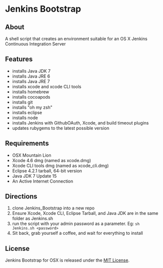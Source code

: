 # Jenkins Bootstrap

## About

A shell script that creates an environment suitable for an OS X Jenkins Continuous Integration Server

## Features

* installs Java JDK 7
* installs Java JRE 6
* installs Java JRE 7
* installs xcode and xcode CLI tools
* installs homebrew
* installs cocoapods
* installs git
* installs "oh my zsh"
* installs eclipse
* installs node
* installs Jenkins with GithubOAuth, Xcode, and build timeout plugins
* updates rubygems to the latest possible version

## Requirements

* OSX Mountain Lion
* Xcode 4.6 dmg (named as xcode.dmg)
* Xcode CLI tools dmg (named as xcode_cli.dmg)
* Eclipse 4.2.1 tarball, 64-bit version
* Java JDK 7 Update 15
* An Active Internet Connection

## Directions

1. clone Jenkins_Bootstrap into a new repo
2. Ensure Xcode, Xcode CLI, Eclipse Tarball, and Java JDK are in the same folder as Jenkins.sh
3. run the script with your admin password as a parameter. Eg: `sh Jenkins.sh <password>`
4. Sit back, grab yourself a coffee, and wait for everything to install

## License

Jenkins Bootstrap for OSX is released under the [MIT License](http://opensource.org/licenses/MIT).
